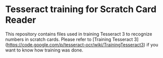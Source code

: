 Tesseract training for Scratch Card Reader
==========================================
This repository contains files used in training Tesseract 3 to recognize numbers in scratch cards. Please refer to [Training Tesseract 3] (https://code.google.com/p/tesseract-ocr/wiki/TrainingTesseract3) if you want to know how training was done.
